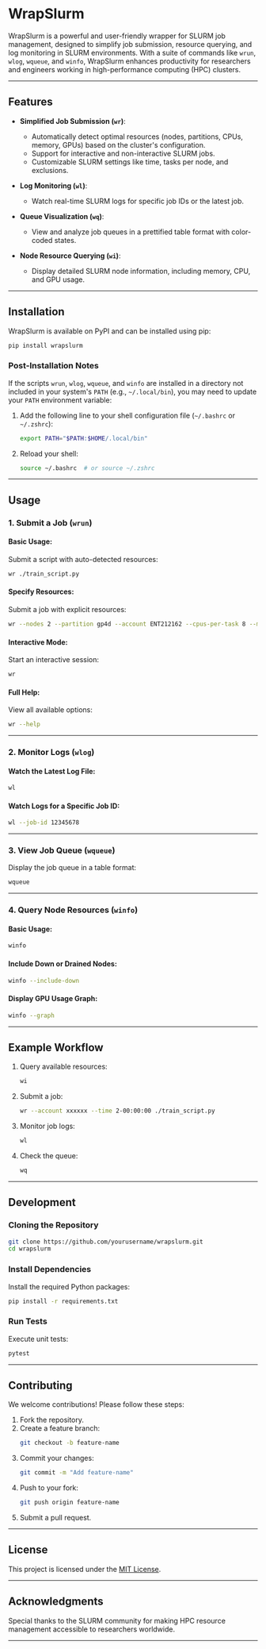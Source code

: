 # WrapSlurm

WrapSlurm is a powerful and user-friendly wrapper for SLURM job management, designed to simplify job submission, resource querying, and log monitoring in SLURM environments. With a suite of commands like `wrun`, `wlog`, `wqueue`, and `winfo`, WrapSlurm enhances productivity for researchers and engineers working in high-performance computing (HPC) clusters.

---

## Features

- **Simplified Job Submission (`wr`)**:
  - Automatically detect optimal resources (nodes, partitions, CPUs, memory, GPUs) based on the cluster's configuration.
  - Support for interactive and non-interactive SLURM jobs.
  - Customizable SLURM settings like time, tasks per node, and exclusions.

- **Log Monitoring (`wl`)**:
  - Watch real-time SLURM logs for specific job IDs or the latest job.

- **Queue Visualization (`wq`)**:
  - View and analyze job queues in a prettified table format with color-coded states.

- **Node Resource Querying (`wi`)**:
  - Display detailed SLURM node information, including memory, CPU, and GPU usage.

---

## Installation

WrapSlurm is available on PyPI and can be installed using pip:

```bash
pip install wrapslurm
```

### Post-Installation Notes

If the scripts `wrun`, `wlog`, `wqueue`, and `winfo` are installed in a directory not included in your system's `PATH` (e.g., `~/.local/bin`), you may need to update your `PATH` environment variable:

1. Add the following line to your shell configuration file (`~/.bashrc` or `~/.zshrc`):

   ```bash
   export PATH="$PATH:$HOME/.local/bin"
   ```

2. Reload your shell:

   ```bash
   source ~/.bashrc  # or source ~/.zshrc
   ```

---

## Usage

### 1. **Submit a Job (`wrun`)**

#### Basic Usage:
Submit a script with auto-detected resources:

```bash
wr ./train_script.py
```

#### Specify Resources:
Submit a job with explicit resources:

```bash
wr --nodes 2 --partition gp4d --account ENT212162 --cpus-per-task 8 --memory 200G --gpus 4 ./train_script.py
```

#### Interactive Mode:
Start an interactive session:

```bash
wr
```

#### Full Help:
View all available options:

```bash
wr --help
```

---

### 2. **Monitor Logs (`wlog`)**

#### Watch the Latest Log File:
```bash
wl
```

#### Watch Logs for a Specific Job ID:
```bash
wl --job-id 12345678
```

---

### 3. **View Job Queue (`wqueue`)**

Display the job queue in a table format:

```bash
wqueue
```

---

### 4. **Query Node Resources (`winfo`)**

#### Basic Usage:
```bash
winfo
```

#### Include Down or Drained Nodes:
```bash
winfo --include-down
```

#### Display GPU Usage Graph:
```bash
winfo --graph
```

---

## Example Workflow

1. Query available resources:
   ```bash
   wi
   ```

2. Submit a job:
   ```bash
   wr --account xxxxxx --time 2-00:00:00 ./train_script.py
   ```

3. Monitor job logs:
   ```bash
   wl
   ```

4. Check the queue:
   ```bash
   wq
   ```

---

## Development

### Cloning the Repository

```bash
git clone https://github.com/yourusername/wrapslurm.git
cd wrapslurm
```

### Install Dependencies

Install the required Python packages:

```bash
pip install -r requirements.txt
```

### Run Tests

Execute unit tests:

```bash
pytest
```

---

## Contributing

We welcome contributions! Please follow these steps:

1. Fork the repository.
2. Create a feature branch:
   ```bash
   git checkout -b feature-name
   ```
3. Commit your changes:
   ```bash
   git commit -m "Add feature-name"
   ```
4. Push to your fork:
   ```bash
   git push origin feature-name
   ```
5. Submit a pull request.

---

## License

This project is licensed under the [MIT License](LICENSE).

---


## Acknowledgments

Special thanks to the SLURM community for making HPC resource management accessible to researchers worldwide.

---